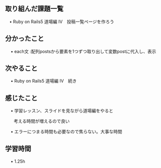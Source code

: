 ## 取り組んだ課題一覧
    
 　• Ruby on Rails5 道場編 IV　投稿一覧ページを作ろう

## 分かったこと
　 • each文 :配列postsから要素を1つずつ取り出して変数postに代入し、表示


## 次やること　

　 • Ruby on Rails5 道場編 IV　続き


## 感じたこと

     
　 • 学習レッスン、スライドを見ながら道場編をやると
　　

　　考える時間が増えるので良い


　 • エラーにつまる時間も必要なので焦らない。大事な時間
　


## 学習時間
　 • 1.25h
